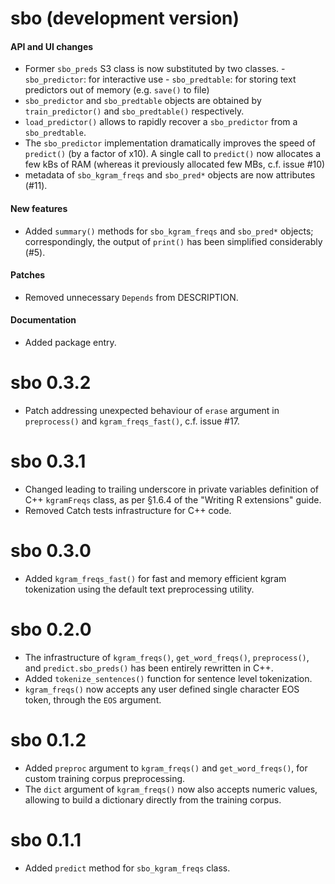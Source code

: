 # sbo (development version)

#### API and UI changes 
* Former `sbo_preds` S3 class is now substituted by two classes.
        - `sbo_predictor`: for interactive use
        - `sbo_predtable`: for storing text predictors out of memory (e.g. `save()` to file)
* `sbo_predictor` and `sbo_predtable` objects are obtained by `train_predictor()` and `sbo_predtable()` respectively.
* `load_predictor()` allows to rapidly recover a `sbo_predictor` from a `sbo_predtable`.
* The `sbo_predictor` implementation dramatically improves the speed of `predict()` (by a factor of x10). A single call to `predict()` now allocates a few kBs of RAM (whereas it previously allocated few MBs, c.f. issue #10)
* metadata of `sbo_kgram_freqs` and `sbo_pred*` objects are now attributes (#11).

#### New features
* Added `summary()` methods for `sbo_kgram_freqs` and `sbo_pred*` objects; correspondingly, the output of `print()` has been simplified considerably (#5).

#### Patches
* Removed unnecessary `Depends` from DESCRIPTION.

#### Documentation
* Added package entry.

# sbo 0.3.2
* Patch addressing unexpected behaviour of `erase` argument in 
`preprocess()` and `kgram_freqs_fast()`, c.f. issue #17.

# sbo 0.3.1
* Changed leading to trailing underscore in private variables definition of C++ `kgramFreqs` class, as per §1.6.4 of the "Writing R extensions" guide.
* Removed Catch tests infrastructure for C++ code.

# sbo 0.3.0
* Added `kgram_freqs_fast()` for fast and memory efficient kgram 
tokenization using the default text preprocessing utility.

# sbo 0.2.0
* The infrastructure of `kgram_freqs()`, `get_word_freqs()`, `preprocess()`,  and `predict.sbo_preds()` has been entirely rewritten in C++.
* Added `tokenize_sentences()` function for sentence level tokenization.
* `kgram_freqs()` now accepts any user defined single character EOS token, through the `EOS` argument.

# sbo 0.1.2

* Added `preproc` argument to `kgram_freqs()` and `get_word_freqs()`, for 
custom training corpus preprocessing.
* The `dict` argument of `kgram_freqs()` now also accepts numeric values,
allowing to build a dictionary directly from the training corpus.

# sbo 0.1.1

* Added `predict` method for `sbo_kgram_freqs` class.
